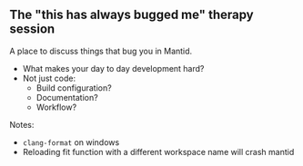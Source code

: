 ## The "this has always bugged me" therapy session

A place to discuss things that bug you in Mantid.
 - What makes your day to day development hard?
 - Not just code:
   - Build configuration?
   - Documentation?
   - Workflow?

Notes:
 - `clang-format` on windows
 - Reloading fit function with a different workspace name will crash mantid

